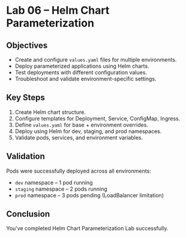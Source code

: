 
# Lab 06 – Helm Chart Parameterization

## Objectives
- Create and configure `values.yaml` files for multiple environments.
- Deploy parameterized applications using Helm charts.
- Test deployments with different configuration values.
- Troubleshoot and validate environment-specific settings.

## Key Steps
1. Create Helm chart structure.
2. Configure templates for Deployment, Service, ConfigMap, Ingress.
3. Define `values.yaml` for base + environment overrides.
4. Deploy using Helm for dev, staging, and prod namespaces.
5. Validate pods, services, and environment variables.

## Validation
Pods were successfully deployed across all environments:
- `dev` namespace – 1 pod running
- `staging` namespace – 2 pods running
- `prod` namespace – 3 pods pending (LoadBalancer limitation)

## Conclusion
You’ve completed Helm Chart Parameterization Lab successfully.
